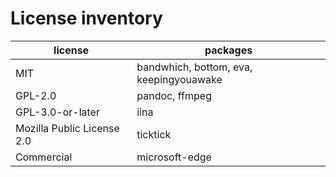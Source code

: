# License inventory

| license                    | packages                                |
| -------------------------- | --------------------------------------- |
| MIT                        | bandwhich, bottom, eva, keepingyouawake |
| GPL-2.0                    | pandoc, ffmpeg                          |
| GPL-3.0-or-later           | iina                                    |
| Mozilla Public License 2.0 | ticktick                                |
| Commercial                 | microsoft-edge                          |
